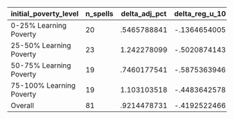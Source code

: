 initial_poverty_level|n_spells|delta_adj_pct|delta_reg_u_10|delta_reg_u_20|delta_reg_u_30|delta_reg_u_40|delta_reg_u_50|delta_reg_u_60|delta_reg_u_70|delta_reg_u_80|delta_reg_u_90
---|---|---|---|---|---|---|---|---|---|---|---
0-25% Learning Poverty|20|.5465788841|-.1364654005|.0109704137|.0915019959|.206557557|.4386979938|.6443479061|.7828226089|1.127651453|1.528926611
25-50% Learning Poverty|23|1.242278099|-.5020874143|-.1443696022|.0492232181|.9230068922|1.089253068|1.715368271|2.613255262|3.189684629|3.383894205
50-75% Learning Poverty|19|.7460177541|-.5875363946|-.0854110718|.496730268|.5525708795|.6970688701|.9023186564|1.047798157|1.788669586|2.141991138
75-100% Learning Poverty|19|1.103103518|-.4483642578|-.0539535508|.0972191915|.6527267694|1.048017859|1.478873134|1.89380753|2.301187038|2.936262608
Overall|81|.9214478731|-.4192522466|-.070975557|.1758915335|.5958144069|.8269559145|1.204729319|1.625331283|2.143494368|2.529567003
